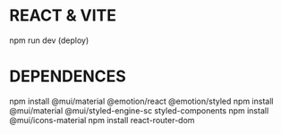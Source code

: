 # REACT & VITE

npm run dev (deploy)

# DEPENDENCES

npm install @mui/material @emotion/react @emotion/styled
npm install @mui/material @mui/styled-engine-sc styled-components
npm install @mui/icons-material
npm install react-router-dom
